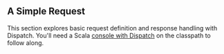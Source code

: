 A Simple Request
----------------

This section explores basic request definition and response handling
with Dispatch. You'll need a Scala [console with Dispatch][try] on the
classpath to follow along.

[try]: Try+Dispatch.html
